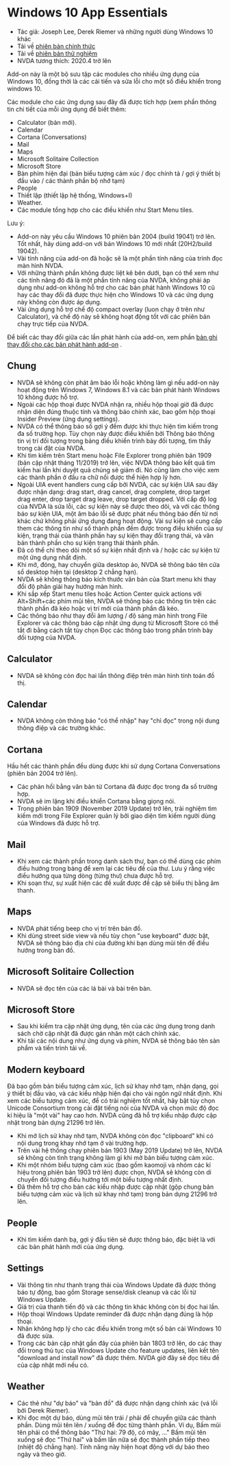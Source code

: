 # Windows 10 App Essentials #

* Tác giả: Joseph Lee, Derek Riemer và những người dùng Windows 10 khác
* Tải về [phiên bản chính thức][1]
* Tải về [phiên bản thử nghiệm][2]
* NVDA tương thích: 2020.4 trở lên

Add-on này là một bộ sưu tập các modules cho nhiều ứng dụng của Windows 10, đồng thời là các cải tiến và sửa lỗi cho một số điều khiển trong windows 10.

Các module cho các ứng dụng sau đây đã được tích hợp (xem phần thông tin chi tiết của mỗi ứng dụng để biết thêm:

* Calculator (bản mới).
* Calendar
* Cortana (Conversations)
* Mail
* Maps
* Microsoft Solitaire Collection
* Microsoft Store
* Bàn phím hiện đại (bản biểu tượng cảm xúc / đọc chính tả / gợi ý thiết bị đầu vào / các thành phần bộ nhớ tạm)
* People
* Thiết lập (thiết lập hệ thống, Windows+I)
* Weather.
* Các module tổng hợp cho các điều khiển như Start Menu tiles.

Lưu ý:

* Add-on này yêu cầu Windows 10 phiên bản 2004 (build 19041) trở lên. Tốt nhất, hãy dùng add-on với bản Windows 10 mới nhất (20H2/build 19042).
* Vài tính năng của add-on đã hoặc sẽ là một phần tính năng của trình đọc màn hình NVDA.
* Với những thành phần không được liệt kê bên dưới, bạn có thể xem như các tính năng đó đã là một phần tính năng của NVDA, không phải áp dụng như add-on không hỗ trợ cho các bản phát hành Windows 10 cũ hay các thay đổi đã được thực hiện cho Windows 10 và các ứng dụng này không còn được áp dụng.
* Vài ứng dụng hỗ trợ chế độ compact overlay (luon chạy ở trên như Calculator), và chế độ này sẽ không hoạt động tốt với các phiên bản chạy trực tiếp của NVDA.

Để biết các thay đổi giữa các lần phát hành của add-on, xem phần [bản ghi thay đổi cho các bản phát hành add-on][3] .

## Chung

* NVDA sẽ không còn phát âm báo lỗi hoặc không làm gì nếu add-on này hoạt động trên Windows 7, Windows 8.1 và các bản phát hành Windows 10 không được hỗ trợ.
* Ngoài các hộp thoại được NVDA nhận ra, nhiều hộp thoại giờ đã được nhận diện đúng thuộc tính và thông báo chính xác, bao gồm hộp thoại Insider Preview (ứng dụng settings).
* NVDA có thể thông báo số gợi ý đếm được khi thực hiện tìm kiếm trong đa số trường họp. Tùy chọn này được điều khiển bởi Thông báo thông tin vị trí đối tượng trong bảng điều khiển trình bày đối tượng, tìm thấy trong cài đặt của NVDA.
* Khi tìm kiếm trên Start menu hoặc File Explorer trong phiên bản 1909 (bản cập nhật tháng 11/2019) trở lên, việc NVDA thông báo kết quả tìm kiếm hai lần khi duyệt quả chúng sẽ giảm đi. Nó cũng làm cho việc xem các thành phần ở đầu ra chữ nổi được thể hiện hợp lý hơn.
* Ngoài UIA event handlers cung cấp bởi NVDA, các sự kiện UIA sau đây được nhận dạng: drag start, drag cancel, drag complete, drop target drag enter, drop target drag leave, drop target dropped. Với cấp độ log của NVDA là sửa lỗi, các sự kiện này sẽ được theo dõi, và với các thông báo sự kiện UIA, một âm báo lỗi sẽ được phát nếu thông báo đến từ nơi khác chứ không phải ứng dụng đang hoạt động. Vài sự kiện sẽ cung cấp them các thông tin như số thành phần đếm được trong điều khiển của sự kiện, trạng thái của thành phần hay sự kiện thay đổi trạng thái, và văn bản thành phần cho sự kiện trạng thái thành phần.
* Đã có thể chỉ theo dõi một số sự kiện nhất định và / hoặc các sự kiện từ một ứng dụng nhất định.
* Khi mở, đóng, hay chuyển giữa desktop ảo, NVDA sẽ thông báo tên cửa sổ desktop hiện tại (desktop 2 chẳng hạn).
* NVDA sẽ không thông báo kích thước văn bản của Start menu khi thay đổi độ phân giải hay hướng màn hình.
* Khi sắp xếp Start menu tiles hoặc Action Center quick actions với Alt+Shift+các phím mũi tên, NVDA sẽ thông báo các thông tin trên các thành phần đã kéo hoặc vị trí mới của thành phần đã kéo.
* Các thông báo như thay đổi âm lượng / độ sáng màn hình trong File Explorer và các thông báo cập nhật ứng dụng từ Microsoft Store có thể tắt đi bằng cách tắt tùy chọn Đọc các thông báo trong phần trình bày đối tượng của NVDA.

## Calculator

* NVDA sẽ không còn đọc hai lần thông điệp trên màn hình tính toán đồ thị.

## Calendar

* NVDA không còn thông báo "có thể nhập" hay "chỉ đọc" trong nội dung thông điệp và các trường khác.

## Cortana

Hầu hết các thành phần đều dùng được khi sử dụng Cortana Conversations (phiên bản 2004 trở lên).

* Các phản hồi bằng văn bản từ Cortana đã được đọc trong đa số trường hợp.
* NVDA sẽ im lặng khi điều khiển Cortana bằng giọng nói.
* Trong phiên bản 1909 (November 2019 Update) trở lên, trải nghiệm tìm kiếm mới trong File Explorer quản lý bởi giao diện tìm kiếm người dùng của Windows đã được hỗ trợ.

## Mail

* Khi xem các thành phần trong danh sách thư, bạn có thể dùng các phím điều hướng trong bảng để xem lại các tiêu đề của thư. Lưu ý rằng việc điều hướng qua từng dòng (từng thư) chưa được hỗ trợ.
* Khi soạn thư, sự xuất hiện các đề xuất được đề cập sẽ  biểu thị bằng âm thanh.

## Maps

* NVDA phát tiếng beep cho vị trí trên bản đồ.
* Khi dùng  street side view và nếu tùy chọn "use keyboard" được bật, NVDA sẽ thông báo địa chỉ của đường khi bạn dùng mũi tên để điều hướng trong bản đồ.

## Microsoft Solitaire Collection

* NVDA sẽ đọc tên của các lá bài và bài trên bàn.

## Microsoft Store

* Sau khi kiểm tra cập nhật ứng dụng, tên của các ứng dụng trong danh sách chờ cập nhật đã được gán nhãn một cách chính xác.
* Khi tải các nội dung như ứng dụng và phim, NVDA sẽ thông báo tên sản phẩm và tiến trình tải về.

## Modern keyboard

Đã bao gồm bản biểu tượng cảm xúc, lịch sử khay nhớ tạm, nhận dạng, gọi ý thiết bị đầu vào, và các kiểu nhập hiện đại cho vài ngôn ngữ nhất định. Khi xem các biểu tượng cảm xúc, để có trải nghiệm tốt nhất, hãy bật tùy chọn Unicode Consortium trong cài đặt tiếng  nói của NVDA và chọn mức độ đọc kí hiệu là  "một vài" hay cao hơn. NVDA cũng đã hỗ trợ kiểu nhập được cập nhật trong  bản dựng 21296 trở lên.

* Khi mở lịch sử khay nhớ tạm, NVDA không còn đọc "clipboard" khi có nội dung trong khay nhớ tạm ở vài trường hợp.
* Trên vài hệ thống chạy phiên bản 1903 (May 2019 Update) trở lên, NVDA sẽ không còn tình trạng không làm gì khi mở bản biểu tượng cảm xúc.
* Khi một nhóm biểu tượng cảm xúc (bao gồm kaomoji và nhóm các kí hiệu trong phiên bản 1903 trở lên) được chọn, NVDA sẽ không còn di chuyển đối tượng điều hướng tới một biểu tượng nhất định.
* Đã thêm hỗ trợ cho bản các kiểu nhập được cập nhật (gộp chung bản biểu tượng cảm xúc và lịch sử khay nhớ tạm) trong bản dựng 21296 trở lên.

## People

* Khi tìm kiếm danh bạ, gợi ý đầu tiên sẽ được thông báo, đặc biệt là với các bản phát hành mới của ứng dụng.

## Settings

* Vài thông tin như thanh trạng thái của Windows Update đã được thông báo tự động, bao gồm Storage sense/disk cleanup và các lỗi từ Windows Update.
* Giá trị của thanh tiến độ và các thông tin khác không còn bị đọc hai lần.
* Hộp thoại Windows Update reminder đã được nhận dạng đúng là hộp thoại.
* Nhãn không hợp lý cho các điều khiển trong một số bản cài Windows 10 đã được sửa.
* Trong các bản cập nhật gần đây của phiên bản 1803 trở lên, do các thay đổi trong thủ tục của Windows Update cho feature updates, liên kết tên "download and install now" đã được thêm. NVDA giờ đây sẽ đọc tiêu đề của cập nhật mới nếu có.

## Weather

* Các thẻ như "dự báo" và "bản đồ" đã được nhận dạng chính xác (vá lỗi bởi Derek Riemer).
* Khi đọc một dự báo, dùng mũi tên trái / phải để chuyển giữa các thành phần. Dùng mũi tên lên / xuống để đọc từng thành phần. Ví dụ, Bấm mũi tên phải có thể thông báo "Thứ hai: 79 độ, có mây, ..." Bấm mũi tên xuống sẽ đọc "Thứ hai" và bấm lần nữa sẽ đọc thành phần tiếp theo (nhiệt độ chẳng hạn). Tính năng này hiện hoạt động với dự báo theo ngày và theo giờ.

[1]: https://addons.nvda-project.org/files/get.php?file=w10

[2]: https://addons.nvda-project.org/files/get.php?file=w10-dev

[3]: https://github.com/josephsl/wintenapps/wiki/w10changelog

